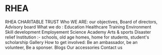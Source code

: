 # RHEA
RHEA CHARITABLE TRUST
Who WE ARE: our objectives, Board of directors, Advisory board
What we do : Education
            Healthcare
            Training
            Environment
            Skill development
            Employement
            Science Academy
             Arts & sports
             Disaster relief
Institution :- schools, old age homes, home for students, student's scholarship
Gallery
How to get involved: Be an ambassador, be an volunteer, Be a sponser.
Blogs
Our accessories 
Contact us
